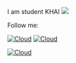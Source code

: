 I am student KHAI 
![](https://sun9-2.userapi.com/impg/1VDKvuaMT-Dj12fSSSij0G-WAoE3J3Fwbn5hVQ/cj99ufrTLg4.jpg?size=55x30&quality=96&sign=641f46c87c30b39be8d150433c988183&type=album) 

Follow me:


[![Cloud](https://img.shields.io/badge/instagram-ffffff?style=social&logo=instagram)](https://www.instagram.com/pashalihozhon/)
[![Cloud](https://img.shields.io/badge/Telegram-ffffff?style=social&logo=telegram)](https://t.me/PashaLihozhon)

[![Cloud](https://img.shields.io/badge/linkedin-blue?style=social&logo=linkedin)](https://www.linkedin.com/in/pavel-lykhozhon-7a4460207/)
